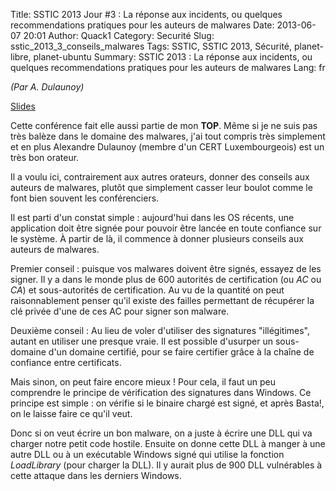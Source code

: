 Title: SSTIC 2013 Jour #3 : La réponse aux incidents, ou quelques recommendations pratiques pour les auteurs de malwares
Date: 2013-06-07 20:01
Author: Quack1
Category: Securité
Slug: sstic_2013_3_conseils_malwares
Tags: SSTIC, SSTIC 2013, Sécurité, planet-libre, planet-ubuntu
Summary:  SSTIC 2013 : La réponse aux incidents, ou quelques recommendations pratiques pour les auteurs de malwares
Lang: fr

_(Par A. Dulaunoy)_

[Slides](https://www.sstic.org/media/SSTIC2013/SSTIC-actes/conf_invit2_j3_2013/SSTIC2013-Slides-conf_invit2_j3_2013-dulaunoy.pdf)

Cette conférence fait elle aussi partie de mon **TOP**. Même si je ne suis pas très balèze dans le domaine des malwares, j'ai tout compris très simplement et en plus Alexandre Dulaunoy (membre d'un CERT Luxembourgeois) est un très bon orateur.

Il a voulu ici, contrairement aux autres orateurs, donner des conseils aux auteurs de malwares, plutôt que simplement casser leur boulot comme le font bien souvent les conférenciers.

Il est parti d'un constat simple : aujourd'hui dans les OS récents, une application doit être signée pour pouvoir être lancée en toute confiance sur le système. À partir de là, il commence à donner plusieurs conseils aux auteurs de malwares.

Premier conseil : puisque vos malwares doivent être signés, essayez de les signer. Il y a dans le monde plus de 600 autorités de certification (ou _AC_ ou _CA_) et sous-autorités de certification. Au vu de la quantité on peut raisonnablement penser qu'il existe des failles permettant de récupérer la clé privée d'une de ces AC pour signer son malware. 

Deuxième conseil : Au lieu de voler d'utiliser des signatures "illégitimes", autant en utiliser une presque vraie. Il est possible d'usurper un sous-domaine d'un domaine certifié, pour se faire certifier grâce à la chaîne de confiance entre certificats.

Mais sinon, on peut faire encore mieux ! Pour cela, il faut un peu comprendre le principe de vérification des signatures dans Windows. Ce principe est simple : on vérifie si le binaire chargé est signé, et après Basta!, on le laisse faire ce qu'il veut. 

Donc si on veut écrire un bon malware, on a juste à écrire une DLL qui va charger notre petit code hostile. Ensuite on donne cette DLL à manger à une autre DLL ou à un exécutable Windows signé qui utilise la fonction _LoadLibrary_ (pour charger la DLL). Il y aurait plus de 900 DLL vulnérables à cette attaque dans les derniers Windows.